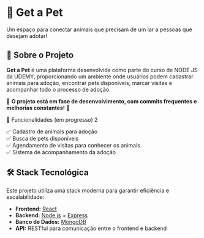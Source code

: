 # 🐾 Get a Pet  

Um espaço para conectar animais que precisam de um lar a pessoas que desejam adotar!  

## 📌 Sobre o Projeto  

**Get a Pet** é uma plataforma desenvolvida como parte do curso de NODE JS da UDEMY, proporcionando um ambiente onde usuários podem cadastrar animais para adoção, encontrar pets disponíveis, marcar visitas e acompanhar todo o processo de adoção.  

🚧 **O projeto está em fase de desenvolvimento, com commits frequentes e melhorias constantes!** 🚧  

🚀 Funcionalidades (em progresso)  2

✅ Cadastro de animais para adoção  
✅ Busca de pets disponíveis  
✅ Agendamento de visitas para conhecer os animais  
✅ Sistema de acompanhamento da adoção  


## 🛠 Stack Tecnológica  

Este projeto utiliza uma stack moderna para garantir eficiência e escalabilidade:  

- **Frontend:** [React](https://react.dev/)  
- **Backend:** [Node.js](https://nodejs.org/) + [Express](https://expressjs.com/)  
- **Banco de Dados:** [MongoDB](https://www.mongodb.com/)  
- **API:** RESTful para comunicação entre o frontend e backend


